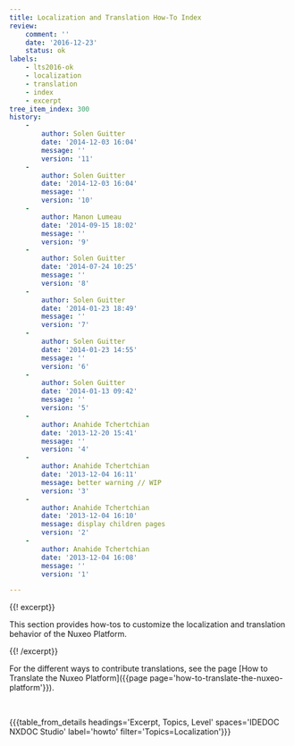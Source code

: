 ```yaml
---
title: Localization and Translation How-To Index
review:
    comment: ''
    date: '2016-12-23'
    status: ok
labels:
    - lts2016-ok
    - localization
    - translation
    - index
    - excerpt
tree_item_index: 300
history:
    -
        author: Solen Guitter
        date: '2014-12-03 16:04'
        message: ''
        version: '11'
    -
        author: Solen Guitter
        date: '2014-12-03 16:04'
        message: ''
        version: '10'
    -
        author: Manon Lumeau
        date: '2014-09-15 18:02'
        message: ''
        version: '9'
    -
        author: Solen Guitter
        date: '2014-07-24 10:25'
        message: ''
        version: '8'
    -
        author: Solen Guitter
        date: '2014-01-23 18:49'
        message: ''
        version: '7'
    -
        author: Solen Guitter
        date: '2014-01-23 14:55'
        message: ''
        version: '6'
    -
        author: Solen Guitter
        date: '2014-01-13 09:42'
        message: ''
        version: '5'
    -
        author: Anahide Tchertchian
        date: '2013-12-20 15:41'
        message: ''
        version: '4'
    -
        author: Anahide Tchertchian
        date: '2013-12-04 16:11'
        message: better warning // WIP
        version: '3'
    -
        author: Anahide Tchertchian
        date: '2013-12-04 16:10'
        message: display children pages
        version: '2'
    -
        author: Anahide Tchertchian
        date: '2013-12-04 16:08'
        message: ''
        version: '1'

---
```

{{! excerpt}}

This section provides how-tos to customize the localization and translation behavior of the Nuxeo Platform.

{{! /excerpt}}

For the different ways to contribute translations, see the page [How to Translate the Nuxeo Platform]({{page page='how-to-translate-the-nuxeo-platform'}}).&nbsp;

&nbsp;

{{{table_from_details headings='Excerpt, Topics, Level' spaces='IDEDOC NXDOC Studio' label='howto' filter='Topics=Localization'}}}
